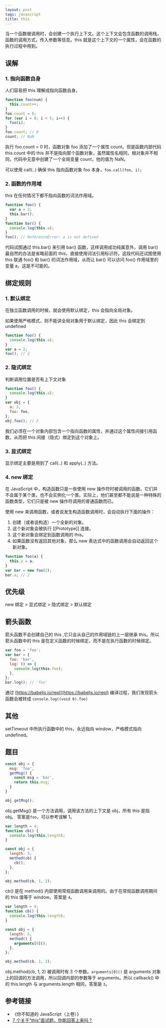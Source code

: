 ```yaml
---
layout: post
tags: javascript
title: this
---
```


当一个函数被调用时，会创建一个执行上下文。这个上下文会包含函数的调用栈，函数的调用方式，传入参数等信息。this 就是这个上下文的一个属性，会在函数的执行过程中用到。

## 误解

### 1. 指向函数自身

人们容易把 this 理解成指向函数自身。

```javascript
function foo(num) {
  this.count++;
}
foo.count = 0;
for (var i = 0; i < 5; i++) {
  foo(i);
}
foo.count; // 0
count; // NaN
```

执行 foo.count = 0 时，函数对象 foo 添加了一个属性 count。但是函数内部代码 this.count 中的 this 并不是指向那个函数对象，虽然属性名相同，根对象并不相同，代码中无意中创建了一个全局变量 count，他的值为 NaN。

可以使用 call(..) 确保 this 指向函数对象 foo 本身，`foo.call(foo, i);`

### 2. 函数的作用域

this 在任何情况下都不指向函数的词法作用域。

```javascript
function foo() {
  var a = 2;
  this.bar();
}
function bar() {
  console.log(this.a);
}
foo(); // ReferenceError: a is not defined
```

代码试图通过 this.bar() 来引用 bar() 函数，这样调用成功纯属意外，调用 bar() 最自然的办法是省略前面的 this，直接使用词法引用标识符。这段代码还试图使用 this 联通 foo() 和 bar() 的词法作用域，从而让 bar() 可以访问 foo() 作用域里的变量 a，这是不可能的。

## 绑定规则

### 1. 默认绑定

在独立函数调用的时候，就会使用默认绑定，this 会指向全局对象。

如果使用严格模式，则不能讲全局对象用于默认绑定，因此 this 会绑定到 undefined

```javascript
function foo() {
  console.log(this.a);
}
var a = 2;
foo(); // 2
```

### 2. 隐式绑定

判断调用位置是否有上下文对象

```javascript
function foo() {
  console.log(this.a);
}
var obj = {
  a: 2,
  foo: foo,
};
obj.foo(); // 2
```

我们必须在一个对象内部包含一个指向函数的属性，并通过这个属性间接引用函数，从而把 this 间接（隐式）绑定到这个对象上。

### 3. 显式绑定

显示绑定主要是用到了 call(..) 和 apply(..) 方法。

### 4. new 绑定

在 JavaScript 中，构造函数只是一些使用 new 操作符时被调用的函数。它们并不会属于某个类，也不会实例化一个类。实际上，他们甚至都不能说是一种特殊的函数类型，它们只是被 new 操作符调用的普通函数而已。

使用 new 来调用函数，或者说发生构造函数调用时，会自动执行下面的操作：

1. 创建（或者说构造）一个全新的对象。
2. 这个新对象会被执行 [[Prototype]] 连接。
3. 这个新对象会绑定到函数调用的 this。
4. 如果函数没有返回其他对象，那么 new 表达式中的函数调用会自动返回这个新对象。

```javascript
function foo(a) {
  this.a = a;
}
var bar = new foo(2);
bar.a; // 2
```

## 优先级

new 绑定 > 显式绑定 > 隐式绑定 > 默认绑定

## 箭头函数

箭头函数不会创建自己的 this ,它只会从自己的作用域链的上一层继承 this。所以箭头函数中的 this 是在定义函数的时候绑定，而不是在执行函数的时候绑定。

```javascript
var foo = 'foo';
var bar = {
  foo: 'bar',
  log: () => {
    console.log(this.foo);
  },
};
bar.log(); // 'foo'
```

通过 [https://babeljs.io/repl](https://babeljs.io/repl) 编译过程，我们发现箭头函数会被转成 `console.log((void 0).foo)`

## 其他

setTimeout 中所执行函数中的 this，永远指向 window，严格模式指向 undefined。

## 题目

```javascript
const obj = {
  msg: 'foo',
  getMsg() {
    const msg = 'bar',
    return this.msg;
  }
}

obj.getMsg();
```

obj.getMsg() 是一个方法调用，调用该方法的上下文是 obj，所有 this 是指 obj。 答案是`foo`，可以参考误解 1。

```javascript
var length = 4;
function cb() {
  console.log(this.length);
}

const obj = {
  length: 5,
  method(cb) {
    cb();
  },
};

obj.method(cb, 1, 2);
```

cb() 是在 method() 内部使用常规函数调用来调用的。由于在常规函数调用期间的 this 值等于 window。答案是 `4`。

```javascript
var length = 4;
function cb() {
  console.log(this.length);
}

const obj = {
  length: 5,
  method() {
    arguments[0]();
  },
};

obj.method(cb, 1, 2);
```

obj.method(cb, 1, 2) 被调用时有 3 个参数。`arguments[0]()` 是 arguments 对象上的回调的方法调用，所以回调内部的参数等于 arguments。所以 callback() 中的 this.length 与 arguments.length 相同，答案是 `3`。

## 参考链接

- 《你不知道的 JavaScript（上卷）》
- [7 个关于"this"面试题，你能回答上来吗？](https://segmentfault.com/a/1190000039341385)
